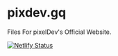 # pixdev.gq
Files For pixelDev's Official Website. 

[![Netlify Status](https://api.netlify.com/api/v1/badges/0899eeed-a396-4bb0-a177-99114ec5ff0f/deploy-status)](https://app.netlify.com/sites/pixdev/deploys)
